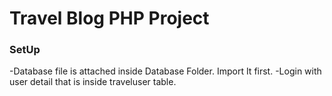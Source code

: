 # Travel Blog PHP Project

### SetUp
-Database file is attached inside Database Folder. Import It first.
-Login with user detail that is inside traveluser table.